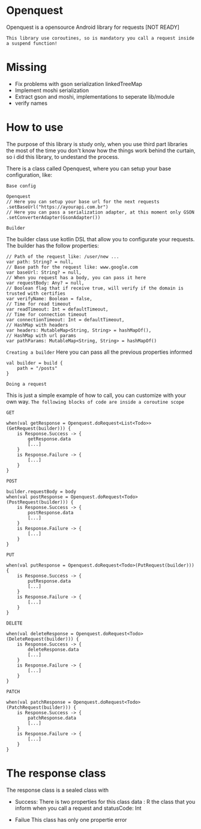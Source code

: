 # Openquest

Openquest is a opensource Android library for requests [NOT READY]

`This library use coroutines, so is mandatory you call a request inside a suspend function!`

# Missing
 - Fix problems with gson serialization linkedTreeMap
 - Implement moshi serialization
 - Extract gson and moshi, implementations to seperate lib/module
 - verify names
 
# How to use

The purpose of this library is study only, when you use third part libraries the most of the time you don't know how the things work behind the curtain, so i did this library, to undestand the process.

There is a class called Openquest, where you can setup your base configuration, like:

`Base config`

```
Openquest
// Here you can setup your base url for the next requests
.setBaseUrl("https://ayourapi.com.br")
// Here you can pass a serialization adapter, at this moment only GSON
.setConverterAdapter(GsonAdapter())
```

`Builder`

The builder class use kotlin DSL that allow you to configurate your requests. The builder has the follow properties:
```
// Path of the request like: /user/new ...
var path: String? = null,
// Base path for the request like: www.google.com
var baseUrl: String? = null,
// When you request has a body, you can pass it here
var requestBody: Any? = null,
// Boolean flag that if receive true, will verify if the domain is trusted with certifies
var verifyName: Boolean = false,
// Time for read timeout
var readTimeout: Int = defaultTimeout,
// Time for connection timeout
var connectionTimeout: Int = defaultTimeout,
// HashMap with headers
var headers: MutableMap<String, String> = hashMapOf(),
// HashMap with url params
var pathParams: MutableMap<String, String> = hashMapOf()
```

`Creating a builder`
Here you can pass all the previous properties informed
```
val builder = build {
    path = "/posts"
}
```

`Doing a request`

This is just a simple example of how to call, you can customize with your own way.
`The following blocks of code are inside a coroutine scope`

`GET`
```
when(val getResponse = Openquest.doRequest<List<Todo>>(GetRequest(builder))) {
    is Response.Success -> {
        getResponse.data
        [...]
    }
    is Response.Failure -> {
        [...]
    }
}
```

`POST`
```
builder.requestBody = body
when(val postResponse = Openquest.doRequest<Todo>(PostRequest(builder))) {
    is Response.Success -> {
        postResponse.data
        [...]
    }
    is Response.Failure -> {
        [...]
    }
}
```

`PUT`
```
when(val putResponse = Openquest.doRequest<Todo>(PutRequest(builder))) {
    is Response.Success -> {
        putResponse.data
        [...]
    }
    is Response.Failure -> {
        [...]
    }
}
```

`DELETE`
```
when(val deleteResponse = Openquest.doRequest<Todo>(DeleteRequest(builder))) {
    is Response.Success -> {
        deleteResponse.data
        [...]
    }
    is Response.Failure -> {
        [...]
    }
}
```

`PATCH`
```
when(val patchResponse = Openquest.doRequest<Todo>(PatchRequest(builder))) {
    is Response.Success -> {
        patchResponse.data
        [...]         
    }
    is Response.Failure -> {
        [...]
    }
}
```

# The response class

The response class is a sealed class with
 - Success: 
There is two properties for this class data : R the class that you inform when you call a request and statusCode: Int
 
 - Failue
This class has only one propertie error

